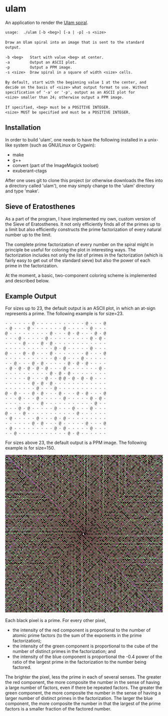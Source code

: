 
ulam
====

An application to render the
[Ulam spiral](http://en.wikipedia.org/wiki/Ulam_spiral).

    usage:  ./ulam [-b <beg>] [-a | -p] -s <size>
     
    Draw an Ulam spiral into an image that is sent to the standard
    output.
     
    -b <beg>   Start with value <beg> at center.
    -a         Output an ASCII plot.
    -p         Output a PPM image.
    -s <size>  Draw spiral in a square of width <size> cells.
     
    By default, start with the beginning value 1 at the center, and
    decide on the basis of <size> what output format to use. Without
    specification of '-a' or '-p', output as an ASCII plot for
    <size> smaller than 24; otherwise output a PPM image.
     
    If specified, <beg> must be a POSITIVE INTEGER.
    <size> MUST be specified and must be a POSITIVE INTEGER.

Installation
------------

In order to build 'ulam', one needs to have the following installed in a
unix-like system (such as GNU/Linux or Cygwin):
 * make
 * g++
 * convert (part of the ImageMagick toolset)
 * exuberant-ctags

After one uses git to clone this project (or otherwise downloads the files into
a directory called 'ulam'), one may simply change to the 'ulam' directory and
type 'make'.

Sieve of Eratosthenes
---------------------

As a part of the program, I have implemented my own, custom version of the
Sieve of Eratosthenes. It not only efficiently finds all of the primes up to a
limit but also efficiently constructs the prime factorization of every natural
number up to the limit.

The complete prime factorization of every number on the spiral might in
principle be useful for coloring the plot in interesting ways. The
factorization includes not only the list of primes in the factorization (which
is fairly easy to get out of the standard sieve) but also the power of each
prime in the factorization.

At the moment, a basic, two-component coloring scheme is implemented and
described below.

Example Output
--------------

For sizes up to 23, the default output is an ASCII plot, in which an at-sign
represents a prime. The following example is for size=23.

    - - - - - - @ - - - - - - - - - - - @ - - - @
    - @ - - - @ - - - - - - - @ - - - - - @ - - -
    @ - - - - - - - - - @ - - - @ - @ - - - @ - @
    - - - @ - - - - - @ - - - - - - - - - @ - @ -
    - - - - @ - - - @ - @ - - - - - - - - - - - -
    - - - - - - - - - - - @ - @ - - - - - @ - - -
    @ - - - @ - @ - - - @ - - - - - - - @ - - - @
    - - - - - - - - - - - @ - @ - - - @ - - - - -
    - - @ - - - @ - @ - - - - - @ - @ - @ - - - -
    - @ - @ - @ - @ - @ - - - @ - - - - - - - @ -
    - - - - - - - - - - @ - @ - @ - - - - - - - -
    - - - - - @ - - - @ - - @ @ - @ - @ - @ - - -
    - - - - - - @ - @ - @ - - - - - - - - - - - -
    - - - - - - - @ - - - @ - - - - - - - - - - -
    @ - @ - - - @ - @ - - - @ - - - @ - @ - - - @
    - - - @ - - - @ - - - - - @ - - - - - @ - @ -
    - - - - - - - - @ - - - - - - - - - - - @ - -
    - - - @ - @ - - - - - @ - - - @ - - - @ - - -
    @ - - - @ - - - - - - - - - - - @ - - - - - -
    - @ - - - - - @ - - - @ - @ - - - - - - - - -
    - - - - - - @ - @ - - - @ - - - - - @ - - - @
    - @ - - - - - - - - - @ - @ - - - - - @ - - -
    - - @ - - - - - - - - - - - @ - @ - - - - - -

For sizes above 23, the default output is a PPM image. The following example is
for size=150.

![150x150UlamSpiral](example-output.png)

Each black pixel is a prime. For every other pixel,
 * the intensity of the red component is proportional to the number of atomic
   prime factors (to the sum of the exponents in the prime factorization);
 * the intensity of the green component is proportional to the cube of the
   number of distinct primes in the factorization; and
 * the intensity of the blue component is proportional the -0.4 power of the
   ratio of the largest prime in the factorization to the number being
   factored.

The brighter the pixel, less the prime in each of several senses. The greater
the red component, the more composite the number in the sense of having a large
number of factors, even if there be repeated factors. The greater the green
component, the more composite the number in the sense of having a larger number
of distinct primes in the factorization. The larger the blue component, the
more composite the number in that the largest of the prime factors is a smaller
fraction of the factored number.

